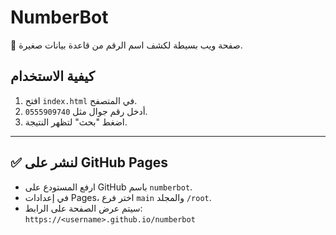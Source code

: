 # NumberBot

🎯 صفحة ويب بسيطة لكشف اسم الرقم من قاعدة بيانات صغيرة.

## كيفية الاستخدام

1. افتح `index.html` في المتصفح.
2. أدخل رقم جوال مثل `0555909740`.
3. اضغط "بحث" لتظهر النتيجة.

---

## ✅ لنشر على GitHub Pages

- ارفع المستودع على GitHub باسم `numberbot`.
- في إعدادات Pages، اختر فرع `main` والمجلد `/root`.
- سيتم عرض الصفحة على الرابط:  
  `https://<username>.github.io/numberbot`
